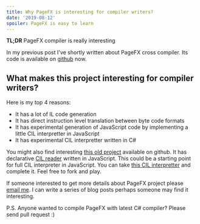 ```yaml
---
title: Why PageFX is interesting for compiler writers?
date: '2019-08-12'
spoiler: PageFX is easy to learn
---
```


__TL;DR__ PageFX compiler is really interesting

In my previous post I've shortly written about PageFX cross compiler.
Its code is available on [github](https://github.com/GrapeCity/pagefx) now.

## What makes this project interesting for compiler writers?

Here is my top 4 reasons:
- It has a lot of IL code generation
- It has direct instruction level translation between byte code formats
- It has experimental generation of JavaScript code by implementing a little CIL interpretter in JavaScript
- It has experimental CIL interpretter written in C#

You might also find interesting [this old project](https://github.com/sergeyt/cil.js) available on github.
It has declarative [CIL reader](https://github.com/sergeyt/cil.js/blob/master/src/runtime/meta.js) written in JavaScript.
This could be a starting point for full CIL interpreter in JavaScript.
You can take [this CIL interpretter]() and complete it.
Feel free to fork and play.

If someone interested to get more details about PageFX project please [email me](mailto:stodyshev@gmail.com).
I can write a series of blog posts perhaps someone may find it interesting.

P.S. Anyone wanted to compile PageFX with latest C# compiler? Please send pull request :)
